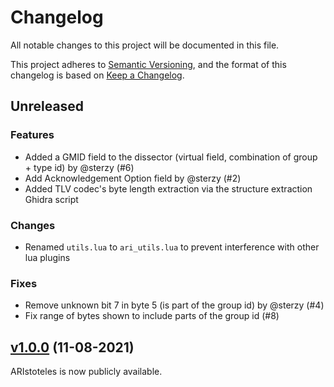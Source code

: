 # Changelog

All notable changes to this project will be documented in this file.

This project adheres to [Semantic Versioning](https://semver.org/spec/v2.0.0.html), and the format of this changelog is based on [Keep a Changelog](https://keepachangelog.com/en/1.0.0/).

## Unreleased

### Features
- Added a GMID field to the dissector (virtual field, combination of group + type id) by @sterzy (#6)
- Add Acknowledgement Option field by @sterzy (#2)
- Added TLV codec's byte length extraction via the structure extraction Ghidra script

### Changes
- Renamed `utils.lua` to `ari_utils.lua` to prevent interference with other lua plugins

### Fixes
- Remove unknown bit 7 in byte 5 (is part of the group id) by @sterzy (#4)
- Fix range of bytes shown to include parts of the group id (#8)

## [v1.0.0](https://github.com/seemoo-lab/aristoteles/tree/v1.0.0) (11-08-2021)

ARIstoteles is now publicly available.